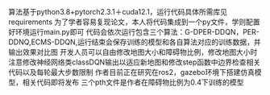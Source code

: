 算法基于python3.8+pytorch2.3.1＋cuda12.1，运行代码具体所需库见requirements
为了学者容易复现论文，本人将代码集成到一个py文件，学则配置好环境运行main.py即可
代码会依次运行包含三个算法：G-DPER-DDQN，PER-DDNQ,ECMS-DDQN,运行结束会保存训练的模型和各自算法对应的训练数据，并输出效果对比图
开发人员可以自由修改地图大小和障碍物比例，修改地图大小时注意修改神经网络类classDQN输出以适应新地图和修改step函数中边界检查相关代码以及每轮最大步数限制
作者目前正在研究在ros2，gazebo环境下搭建仿真模型，相关代码即将发布
三个pth文件是作者在障碍物比例为0.4下训练的模型
